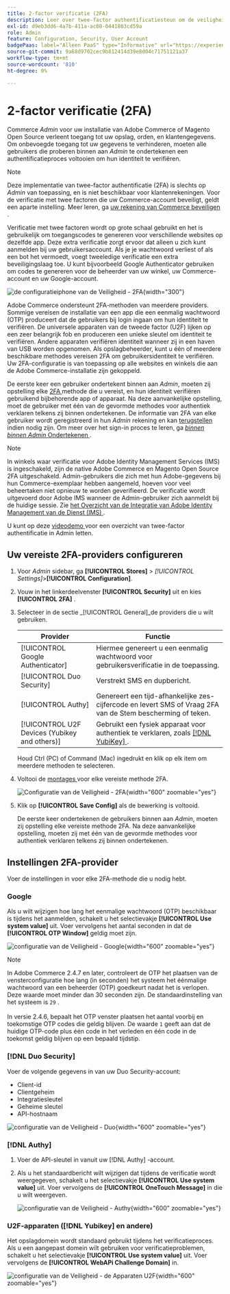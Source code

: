 ```yaml
---
title: 2-factor verificatie (2FA)
description: Leer over twee-factor authentificatiesteun om de veiligheid van uw systeem en gegevens te verzekeren.
exl-id: d9eb3dd6-4a7b-411a-ac08-0441803cd59a
role: Admin
feature: Configuration, Security, User Account
badgePaas: label="Alleen PaaS" type="Informative" url="https://experienceleague.adobe.com/en/docs/commerce/user-guides/product-solutions" tooltip="Is alleen van toepassing op Adobe Commerce op Cloud-projecten (door Adobe beheerde PaaS-infrastructuur) en op projecten in het veld."
source-git-commit: 9a68d9702cec9b812414d39e8d04c71751121a37
workflow-type: tm+mt
source-wordcount: '810'
ht-degree: 0%

---
```


# 2-factor verificatie (2FA)

Commerce _Admin_ voor uw installatie van Adobe Commerce of Magento Open Source verleent toegang tot uw opslag, orden, en klantengegevens. Om onbevoegde toegang tot uw gegevens te verhinderen, moeten alle gebruikers die proberen binnen aan _Admin_ te ondertekenen een authentificatieproces voltooien om hun identiteit te verifiëren.

>[!NOTE]
>
>Deze implementatie van twee-factor authentificatie (2FA) is slechts op _Admin_ van toepassing, en is niet beschikbaar voor klantenrekeningen. Voor de verificatie met twee factoren die uw Commerce-account beveiligt, geldt een aparte instelling. Meer leren, ga [ uw rekening van Commerce beveiligen ](../getting-started/commerce-account-secure.md).

Verificatie met twee factoren wordt op grote schaal gebruikt en het is gebruikelijk om toegangscodes te genereren voor verschillende websites op dezelfde app. Deze extra verificatie zorgt ervoor dat alleen u zich kunt aanmelden bij uw gebruikersaccount. Als je je wachtwoord verliest of als een bot het vermoedt, voegt tweeledige verificatie een extra beveiligingslaag toe. U kunt bijvoorbeeld Google Authenticator gebruiken om codes te genereren voor de beheerder van uw winkel, uw Commerce-account en uw Google-account.

![ de configuratieiphone van de Veiligheid - 2FA ](./assets/google-authenticator-iphone.png){width="300"}

Adobe Commerce ondersteunt 2FA-methoden van meerdere providers. Sommige vereisen de installatie van een app die een eenmalig wachtwoord (OTP) produceert dat de gebruikers bij login ingaan om hun identiteit te verifiëren. De universele apparaten van de tweede factor (U2F) lijken op een zeer belangrijk fob en produceren een unieke sleutel om identiteit te verifiëren. Andere apparaten verifiëren identiteit wanneer zij in een haven van USB worden opgenomen. Als opslagbeheerder, kunt u één of meerdere beschikbare methodes vereisen 2FA om gebruikersidentiteit te verifiëren. Uw 2FA-configuratie is van toepassing op alle websites en winkels die aan de Adobe Commerce-installatie zijn gekoppeld.

De eerste keer een gebruiker ondertekent binnen aan _Admin_, moeten zij opstelling elke [ 2FA ](../configuration-reference/security/2fa.md) methode die u vereist, en hun identiteit verifiëren gebruikend bijbehorende app of apparaat. Na deze aanvankelijke opstelling, moet de gebruiker met één van de gevormde methodes voor authentiek verklaren telkens zij binnen ondertekenen. De informatie van 2FA van elke gebruiker wordt geregistreerd in hun _Admin_ rekening en kan [ terugstellen ](security-two-factor-authentication-manage.md) indien nodig zijn. Om meer over het sign-in proces te leren, ga [_binnen binnen Admin_ Ondertekenen ](../getting-started/admin-signin.md).

>[!NOTE]
>
>In winkels waar verificatie voor Adobe Identity Management Services (IMS) is ingeschakeld, zijn de native Adobe Commerce en Magento Open Source 2FA uitgeschakeld. Admin-gebruikers die zich met hun Adobe-gegevens bij hun Commerce-exemplaar hebben aangemeld, hoeven voor veel beheertaken niet opnieuw te worden geverifieerd. De verificatie wordt uitgevoerd door Adobe IMS wanneer de Admin-gebruiker zich aanmeldt bij de huidige sessie. Zie [ het Overzicht van de Integratie van Adobe Identity Management van de Dienst (IMS) ](https://experienceleague.adobe.com/docs/commerce-admin/start/admin/ims/adobe-ims-integration-overview.html).

U kunt op deze [ videodemo ](https://video.tv.adobe.com/v/339104?quality=12&learn=on) voor een overzicht van twee-factor authentificatie in Admin letten.

## Uw vereiste 2FA-providers configureren

1. Voor _Admin_ sidebar, ga **[!UICONTROL Stores]** > _[!UICONTROL Settings]_>**[!UICONTROL Configuration]**.

1. Vouw in het linkerdeelvenster **[!UICONTROL Security]** uit en kies **[!UICONTROL 2FA]** .

1. Selecteer in de sectie _[!UICONTROL General]_de providers die u wilt gebruiken.

   | Provider | Functie |
   |--- |--- |
   | [!UICONTROL Google Authenticator] | Hiermee genereert u een eenmalig wachtwoord voor gebruikersverificatie in de toepassing. |
   | [!UICONTROL Duo Security] | Verstrekt SMS en dupbericht. |
   | [!UICONTROL Authy] | Genereert een tijd-afhankelijke zes-cijfercode en levert SMS of Vraag 2FA van de Stem bescherming of teken. |
   | [!UICONTROL U2F Devices (Yubikey and others)] | Gebruikt een fysiek apparaat voor authentiek te verklaren, zoals [[!DNL YubiKey] ](https://www.yubico.com/). |

   Houd Ctrl (PC) of Command (Mac) ingedrukt en klik op elk item om meerdere methoden te selecteren.

1. Voltooi de [ montages ](../configuration-reference/security/2fa.md) voor elke vereiste methode 2FA.

   ![ Configuratie van de Veiligheid - 2FA ](../configuration-reference/security/assets/2fa-general.png){width="600" zoomable="yes"}

1. Klik op **[!UICONTROL Save Config]** als de bewerking is voltooid.

   De eerste keer ondertekenen de gebruikers binnen aan _Admin_, moeten zij opstelling elke vereiste methode 2FA. Na deze aanvankelijke opstelling, moeten zij met één van de gevormde methodes voor authentiek verklaren telkens zij binnen ondertekenen.

## Instellingen 2FA-provider

Voer de instellingen in voor elke 2FA-methode die u nodig hebt.

### Google

Als u wilt wijzigen hoe lang het eenmalige wachtwoord (OTP) beschikbaar is tijdens het aanmelden, schakelt u het selectievakje **[!UICONTROL Use system value]** uit. Voer vervolgens het aantal seconden in dat de **[!UICONTROL OTP Window]** geldig moet zijn.

![ configuratie van de Veiligheid - Google ](../configuration-reference/security/assets/2fa-google.png){width="600" zoomable="yes"}

>[!NOTE]
>
>In Adobe Commerce 2.4.7 en later, controleert de OTP het plaatsen van de vensterconfiguratie hoe lang (in seconden) het systeem het éénmalige wachtwoord van een beheerder (OTP) goedkeurt nadat het is verlopen. Deze waarde moet minder dan 30 seconden zijn. De standaardinstelling van het systeem is `29` .<br><br> In versie 2.4.6, bepaalt het OTP venster plaatsen het aantal voorbij en toekomstige OTP codes die geldig blijven. De waarde `1` geeft aan dat de huidige OTP-code plus één code in het verleden en één code in de toekomst geldig blijven op een bepaald tijdstip.

### [!DNL Duo Security]

Voer de volgende gegevens in van uw Duo Security-account:

- Client-id
- Clientgeheim
- Integratiesleutel
- Geheime sleutel
- API-hostnaam

![ configuratie van de Veiligheid - Duo ](../configuration-reference/security/assets/2fa-duo-security.png){width="600" zoomable="yes"}

### [!DNL Authy]

1. Voer de API-sleutel in vanuit uw [!DNL Authy] -account.

1. Als u het standaardbericht wilt wijzigen dat tijdens de verificatie wordt weergegeven, schakelt u het selectievakje **[!UICONTROL Use system value]** uit. Voer vervolgens de **[!UICONTROL OneTouch Message]** in die u wilt weergeven.

   ![ configuratie van de Veiligheid - Authy ](../configuration-reference/security/assets/2fa-authy.png){width="600" zoomable="yes"}

### U2F-apparaten ([!DNL Yubikey] en andere)

Het opslagdomein wordt standaard gebruikt tijdens het verificatieproces. Als u een aangepast domein wilt gebruiken voor verificatieproblemen, schakelt u het selectievakje **[!UICONTROL Use system value]** uit. Voer vervolgens de **[!UICONTROL WebAPi Challenge Domain]** in.

![ configuratie van de Veiligheid - de Apparaten U2F ](../configuration-reference/security/assets/2fa-u2f-key.png){width="600" zoomable="yes"}
